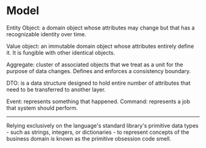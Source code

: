 # Model

Entity Object: a domain object whose attributes may change 
but that has a recognizable identity over time.

Value object: an immutable domain object whose attributes entirely define it.
It is fungible with other identical objects.

Aggregate: cluster of associated objects that we treat as a unit 
for the purpose of data changes. Defines and enforces a consistency boundary.

DTO: is a data structure designed to hold entire number of attributes 
that need to be transferred to another layer.

Event: represents something that happened.
Command: represents a job that system should perform.

---

Relying exclusively on the language's standard library's 
primitive data types - such as strings, integers, 
or dictionaries - to represent concepts of the business domain 
is known as the primitive obsession code smell.
